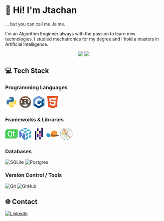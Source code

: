 # 💫 Hi! I'm Jtachan

... but you can call me Jaime.

I'm an Algorithm Engineer always with the passion to learn new technologies.
I studied mechatronics for my degree and I hold a masters in Artificial Intelligence.

<div align="center">
    <img src="https://github-readme-stats.vercel.app/api?username=Jtachan&theme=dark&hide_border=false&include_all_commits=true&count_private=true">
    <img src="https://github-readme-stats.vercel.app/api/top-langs/?username=Jtachan&theme=dark&hide_border=false&include_all_commits=true&count_private=true&layout=compact">
</div>

## 💻 Tech Stack

### Programming Languages
<div>
    <img src="./icons/python.svg" alt="Python" width=40>
    <img src="./icons/rust.png" alt="Rust" width=40>
    <img src="./icons/cplusplus.svg" alt="C++" width=40>
    <img src="./icons/html5.svg" alt="HTML5" width=40>
</div>

### Frameworks & Libraries
<div>
    <img src="https://raw.githubusercontent.com/devicons/devicon/refs/heads/master/icons/qt/qt-original.svg" alt="Qt" width=40>
    <img src="https://raw.githubusercontent.com/devicons/devicon/refs/heads/master/icons/numpy/numpy-original.svg" alt="NumPy" width=40>
    <img src="https://raw.githubusercontent.com/devicons/devicon/refs/heads/master/icons/pandas/pandas-original.svg" alt="Pandas" width=40>
    <img src="https://raw.githubusercontent.com/devicons/devicon/refs/heads/master/icons/scikitlearn/scikitlearn-original.svg" alt="Scikit-Learn" width=40>
    <img src="https://raw.githubusercontent.com/devicons/devicon/refs/heads/master/icons/matplotlib/matplotlib-original.svg" alt="matplotlib" width=40>
</div>

### Databases
![SQLite](https://img.shields.io/badge/sqlite-%2307405e.svg?style=for-the-badge&logo=sqlite&logoColor=white)
![Postgres](https://img.shields.io/badge/postgres-%23316192.svg?style=for-the-badge&logo=postgresql&logoColor=white)

### Version Control / Tools
![Git](https://img.shields.io/badge/git-%23F05033.svg?style=for-the-badge&logo=git&logoColor=white)
![GitHub](https://img.shields.io/badge/github-%23121011.svg?style=for-the-badge&logo=github&logoColor=white)

## 🌐 Contact
[![LinkedIn](https://img.shields.io/badge/LinkedIn-%230077B5.svg?logo=linkedin&logoColor=white)](https://linkedin.com/in/jaime-gonzalezg) 
